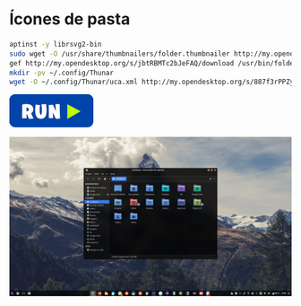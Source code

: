  # Ícones de pasta
```bash
aptinst -y librsvg2-bin
sudo wget -O /usr/share/thumbnailers/folder.thumbnailer http://my.opendesktop.org/s/72T6aimS5dWikL6/download #update-link
gef http://my.opendesktop.org/s/jbtRBMTc2bJeFAQ/download /usr/bin/folder-thumbnailer #update-link
mkdir -pv ~/.config/Thunar
wget -O ~/.config/Thunar/uca.xml http://my.opendesktop.org/s/887f3rPPZyAbqLs/download #update-link
```
[![bashrun](../images/bashrun.png)](br:folder-icon)

![thunar-folder-icons](../images/thunar-folder-icon.png)